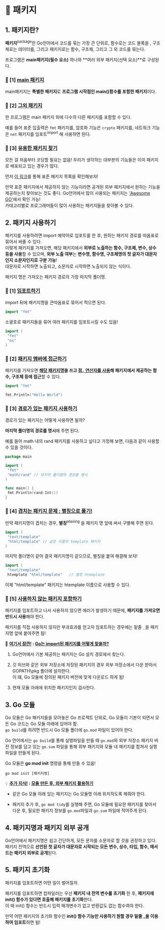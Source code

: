 # 💭 패키지 

##  1. 패키지란?

**패키지**<sup>package</sup>란 Go언어에서 코드를 묶는 가장 큰 단위로, 함수로는 코드 블록을 , 구조체로는 데이터를, 그리고 패키지로는 함수, 구조체, 그리고 그 외 코드를 묶는다.           

프로그램은 **main패키지(필수 요소)** 하나와 **여러 외부 패키지(선택 요소)**로 구성된다.  

### 📌 [1] <u>main 패키지</u>

main패키지는 **특별한 패키지**로 **프로그램 시작점인 main()함수를 포함한 패키지**이다.     
      
 
### 📌 [2] <u>그외 패키지</u>
       
한 프로그램은 main 패키지 외에 다수의 다른 패키지를 포함할 수 있다.     

예를 들어 표준 입출력은 `fmt` 패키지를, 암호화 기능은 `crypto` 패키지를, 네트워크 기능은 `net` 패키지를 임포트<sup>import</sup> 해 사용하면 된다.                         
       

### 📌 [3] <u>유용한 패키지 찾기</u>

모든 걸 처음부터 코딩할 필요는 없음! 우리가 생각하는 대부분의 기능들은 이미 패키지로 배포되고 있는 경우가 많다.           

먼저 [이 링크](http://golang.org/pkg)를 통해 표준 패키지 목록을 확인해보자!       

만약 표준 패키지에서 제공하지 않는 기능이라면 공개된 외부 패키지에서 원하는 기능을 제공하는지 찾아보는 것도 좋다. Go언어에서 많이 사용되는 패키지는 ['Awesome GO'](http://github.com/avelino/awesome-go)에서 확인 가능!     
카테고리별로 프로그래머들이 많이 사용하는 패키지들을 찾아볼 수 있다.               


##  2. 패키지 사용하기

패키지를 사용하려면 import 예약어로 임포트를 한 후, 원하는 패키지 경로를 따옴표로 묶어서 써줄 수 있다.     
이렇게 패키지를 가져오면, 해당 패키지에서 **외부로 노출하는 함수, 구조체, 변수, 상수 등을 사용**할 수 있으며, **외부 노출 여부**는 **변수명, 함수명, 구조체명의 첫 글자가 대문자인지 소문자인지로 구분 가능**!       
대문자로 시작하면 노출되고, 소문자로 시작하면 노출되지 않는 식이다. 

패키지 명은 가져오는 패키지 경로의 가장 마지막 폴더명.     
       

### 📌 [1] <u>임포트하기</u>

import 뒤에 패키지명을 큰따옴표로 묶어서 적으면 된다.     

   ```go
import "fmt"
   ```                           

소괄호로 패키지들을 묶어 여러 패키지를 임포트시킬 수도 있음!       

   ```go
import (
	"fmt"
	"os"
)
   ```    

### 📌 [2] <u>패키지 멤버에 접근하기</u>

패키지를 가져오면 **<u>해당 패키지명</u>을 쓰고 <u>점`.` 연산자를 사용</u>해 패키지에서 제공하는 함수, 구조체 등에 접근**할 수 있다.           

   ```go
import "fmt"

fmt.Println("Hello World")
   ```                           
 

### 📌 [3] <u>경로가 있는 패키지 사용하기</u>

경로가 있는 패키지는 어떻게 사용하면 될까?        

**마지막 폴더명의 경로를 명시**해 주면 된다.

예를 들어 math 내의 rand 패키지를 사용하고 싶다고 가정해 보면, 다음과 같이 사용할 수 있을 것이다.        

   ```go
 package main
 
 import (
 	"fmt"
 	"math/rand"	// 마지막 폴더명의 경로를 명시
 )
 
 func main() {
 	fmt.Println(rand.Int())
 }
   ```        

### 📌 [4] <u>겹치는 패키지 문제 : 별칭으로 풀기!</u>

만약 패키지명이 겹치는 경우, **별칭**<sup>aliasing</sup> 을 패키지 명 앞에 써서 구별해 주면 된다.      

   ```go
import (
	"text/template" 
	"html/template" // 같은 이름의 template 패키지
)
   ``` 

마지막 폴더명이 같아 결국 패키지명이 같으므로, 별칭을 붙여 해결해 보자!       

   ```go
import (
	"text/template"
	htemplate "html/template"	// 별칭 htemplate
   ```
이제 "html/template" 패키지는 htemplate 이름으로 사용할 수 있다.      

### 📌 [5] <u>사용하지 않는 패키지 포함하기</u>

패키지를 임포트하고 나서 사용하지 않으면 에러가 발생하기 때문에, **패키지를 가져오면 반드시 사용**해야 한다.       

패키지를 직접 사용하지 않지만 부과효과를 얻고자 임포트하는 경우에는 밑줄 `_`을 패키지명 앞에 붙여주면 됨!         
     
 <div class="notice--primary" markdown="1">
🌝 <strong><u>여기서 잠깐!</u> : <u>Go는 import된 패키지를 어떻게 찾을까?</u></strong>      

1. Go언어에서 기본 제공하는 패키지는 Go 설치 경로에서 찾는다.   

2. 깃 허브와 같은 외부 저장소에 저장된 패키지의 경우 외부 저장소에서 다운 받아서 GOPATH\pkg 폴더에 설치한다.       
    이 떄, Go 모듈에 정의된 패키지 버전에 맞게 다운로드 하게 됨!   

3. 현재 모듈 아래에 위치한 패키지인지 검사한다.           
      
</div>

##  3. Go 모듈

Go 모듈은 Go 패키지들을 모아놓은 Go 프로젝트 단위로, Go 모듈이 기본이 되면서 모든 Go 코드는 Go 모듈 아래에 있어야 함.      
`go build`를 하려면 반드시 Go 모듈 폴더에 `go.mod` 파일이 있어야 한다.      

Go 언어에서는 `go build`를 통해 실행파일을 만들 때 `go.mod`와 외부 저장소 패키지 버전 정보를 담고 있는 `go.sum` 파일을 통해 외부 패키지와 모듈 내 패키지를 합쳐서 실행 파일을 만들게 된다.    

Go 모듈은 **go mod init** 명령을 통해 만들 수 있음!      

	go mod init [패키지명]	

<div class="notice--primary" markdown="1">
💡 <strong><u>추가 지식!</u> : <u>모듈 만든 후, 외부 패키지 활용하기</u></strong>      

- 같은 Go 모듈 아래 있는 패키지는 Go 모듈명 아래 위치하도록 해줘야 한다.       

- 패키지 추가 후, <code>go mod tidy</code>를 실행해 주면, Go 모듈에 필요한 패키지를 찾아서 다운 후, 필요한 패키지 정보를 <code>go.mod</code>파일과 <code>go.sum</code> 파일에 적어주게 된다.                 
</div>

##  4. 패키지명과 패키지 외부 공개

Go언어에서 패키지명은 쉽고 간단하게, 모든 문자를 소문자로 할 것을 권장하고 있다.      
패키지 전역으로 **선언된 첫 글자가 대문자로 시작되는 모든 변수, 상수, 타입, 함수, 메서드는 패키지 외부로 공개**된다.          

##  5. 패키지 초기화

패키지를 임포트하면 어떤 일이 벌어질까.     

패키지를 임포트하면 컴파일러는 우선 **패키지 내 전역 변수를 초기화** 한 후, **패키지에 init() 함수가 있다면 호출해 패키지를 초기화**한다.        
이 때 init() 함수는 반드시 입력 매개변수가 없고 반환값도 없는 함수여야 한다.      

만약 어떤 패키지의 초기화 함수인 **init() 함수 기능만 사용하기 원할 경우 밑줄 _을 이용하여 임포트**하면 됨!      

